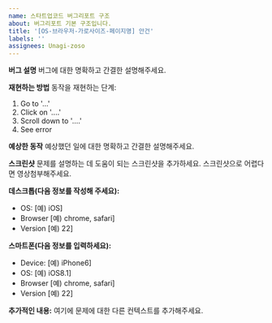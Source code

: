 ```yaml
---
name: 스타트업코드 버그리포트 구조
about: 버그리포트 기본 구조입니다.
title: '[OS-브라우저-가로사이즈-페이지명] 안건'
labels: ''
assignees: Unagi-zoso
---
```


**버그 설명** 버그에 대한 명확하고 간결한 설명해주세요.

**재현하는 방법** 동작을 재현하는 단계:

1. Go to '...'
2. Click on '....'
3. Scroll down to '....'
4. See error

**예상한 동작** 예상했던 일에 대한 명확하고 간결한 설명해주세요.

**스크린샷** 문제를 설명하는 데 도움이 되는 스크린샷을 추가하세요. 스크린샷으로 어렵다면 영상첨부해주세요.

**데스크톱(다음 정보를 작성해 주세요):**

-   OS: [예) iOS]
-   Browser [예) chrome, safari]
-   Version [예) 22]

**스마트폰(다음 정보를 입력하세요):**

-   Device: [예) iPhone6]
-   OS: [예) iOS8.1]
-   Browser [예) chrome, safari]
-   Version [예) 22]

**추가적인 내용:** 여기에 문제에 대한 다른 컨텍스트를 추가해주세요.

